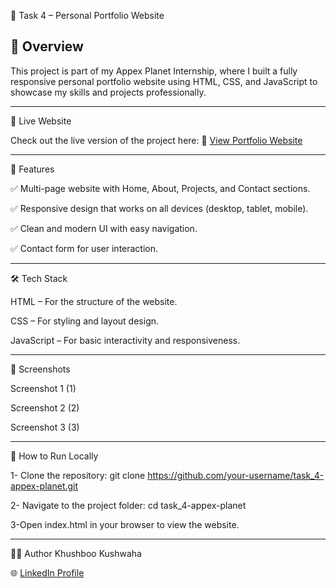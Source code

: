🌟 Task 4 – Personal Portfolio Website

📌 Overview
-----------------------------------------

This project is part of my Appex Planet Internship, where I built a fully responsive personal portfolio website using HTML, CSS, and JavaScript to showcase my skills and projects professionally.

-----------------------------
🔗 Live Website

Check out the live version of the project here:
🔗 [View Portfolio Website](https://khushboo184.github.io/WebDev-Task4/)

----------------------------

🚀 Features

✅ Multi-page website with Home, About, Projects, and Contact sections.

✅ Responsive design that works on all devices (desktop, tablet, mobile).

✅ Clean and modern UI with easy navigation.

✅ Contact form for user interaction.

-----------------------------

🛠️ Tech Stack

HTML – For the structure of the website.

CSS – For styling and layout design.

JavaScript – For basic interactivity and responsiveness.

------------------------

📸 Screenshots

Screenshot 1 (1)

Screenshot 2 (2)

Screenshot 3 (3)

----------------------

📂 How to Run Locally

1- Clone the repository:
git clone https://github.com/your-username/task_4-appex-planet.git

2- Navigate to the project folder:
cd task_4-appex-planet

3-Open index.html in your browser to view the website.

----------------------------------

👨‍💻 Author
Khushboo Kushwaha

🌐 [LinkedIn Profile](https://www.linkedin.com/in/khushboo-kushwaha-88b2a4311/)



